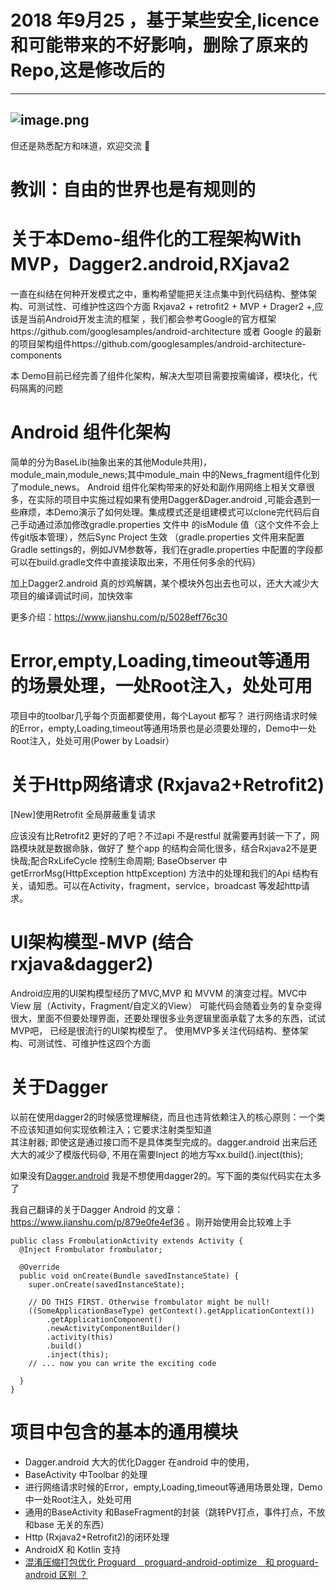 # 2018 年9月25 ，基于某些安全,licence和可能带来的不好影响，删除了原来的Repo,这是修改后的

---
![image.png](https://upload-images.jianshu.io/upload_images/2376786-f20e3d508f535fde.png?imageMogr2/auto-orient/strip%7CimageView2/2/w/1240)
---
但还是熟悉配方和味道，欢迎交流 👏

# 教训：自由的世界也是有规则的

# 关于本Demo-组件化的工程架构With MVP，Dagger2.android,RXjava2

  一直在纠结在何种开发模式之中，重构希望能把关注点集中到代码结构、整体架构、可测试性、可维护性这四个方面
  Rxjava2 + retrofit2 + MVP + Drager2 +,应该是当前Android开发主流的框架 ，我们都会参考Google的官方框架https://github.com/googlesamples/android-architecture 或者 Google 的最新的项目架构组件https://github.com/googlesamples/android-architecture-components

本 Demo目前已经完善了组件化架构，解决大型项目需要按需编译，模块化，代码隔离的问题
  
 # Android 组件化架构
   简单的分为BaseLib(抽象出来的其他Module共用)，module_main,module_news;其中module_main 中的News_fragment组件化到了module_news。 Android 组件化架构带来的好处和副作用网络上相关文章很多，在实际的项目中实施过程如果有使用Dagger&Dager.android ,可能会遇到一些麻烦，本Demo演示了如何处理。集成模式还是组建模式可以clone完代码后自己手动通过添加修改gradle.properties 文件中 的isModule 值（这个文件不会上传git版本管理），然后Sync Project 生效 （gradle.properties 文件用来配置Gradle settings的，例如JVM参数等，我们在gradle.properties 中配置的字段都可以在build.gradle文件中直接读取出来，不用任何多余的代码）
   
   加上Dagger2.android 真的炒鸡解耦，某个模块外包出去也可以，还大大减少大项目的编译调试时间，加快效率
   
   更多介绍：https://www.jianshu.com/p/5028eff76c30
   

# Error,empty,Loading,timeout等通用的场景处理，一处Root注入，处处可用
   项目中的toolbar几乎每个页面都要使用，每个Layout 都写？
   进行网络请求时候的Error，empty,Loading,timeout等通用场景也是必须要处理的，Demo中一处Root注入，处处可用(Power by Loadsir）

# 关于Http网络请求 (Rxjava2+Retrofit2)
  [New]使用Retrofit 全局屏蔽重复请求

  应该没有比Retrofit2 更好的了吧？不过api 不是restful 就需要再封装一下了，网路模块就是数据命脉，做好了
  整个app 的结构会简化很多，结合Rxjava2不是更快哉;配合RxLifeCycle 控制生命周期;
  BaseObserver 中getErrorMsg(HttpException httpException) 方法中的处理和我们的Api  结构有关，请知悉。可以在Activity，fragment，service，broadcast 等发起http请求。


# UI架构模型-MVP (结合rxjava&dagger2)
  Android应用的UI架构模型经历了MVC,MVP 和 MVVM 的演变过程。MVC中View 层（Activity，Fragment/自定义的View）
  可能代码会随着业务的复杂变得很大，里面不但要处理界面，还要处理很多业务逻辑里面承载了太多的东西，试试MVP吧，
  已经是很流行的UI架构模型了。
  使用MVP多关注代码结构、整体架构、可测试性、可维护性这四个方面

# 关于Dagger
  以前在使用dagger2的时候感觉理解绕，而且也违背依赖注入的核心原则：一个类不应该知道如何实现依赖注入；它要求注射类型知道  
  其注射器; 即使这是通过接口而不是具体类型完成的。dagger.android 出来后还大大的减少了模版代码😄, 不用在需要Inject 的地方写xx.build().inject(this);
  
  如果没有[Dagger.android](https://google.github.io/dagger//android.html) 我是不想使用dagger2的。写下面的类似代码实在太多了
  
  我自己翻译的关于Dagger Android 的文章：https://www.jianshu.com/p/879e0fe4ef36 。刚开始使用会比较难上手
  
  ```
  public class FrombulationActivity extends Activity {
    @Inject Frombulator frombulator;
  
    @Override
    public void onCreate(Bundle savedInstanceState) {
      super.onCreate(savedInstanceState);
      
      // DO THIS FIRST. Otherwise frombulator might be null!
      ((SomeApplicationBaseType) getContext().getApplicationContext())
          .getApplicationComponent()
          .newActivityComponentBuilder()
          .activity(this)
          .build()
          .inject(this);
      // ... now you can write the exciting code
      
    }
  }
 
 ```

# 项目中包含的基本的通用模块
- Dagger.android 大大的优化Dagger 在android 中的使用，
- BaseActivity 中Toolbar 的处理
- 进行网络请求时候的Error，empty,Loading,timeout等通用场景处理，Demo中一处Root注入，处处可用
- 通用的BaseActivity 和BaseFragment的封装（跳转PV打点，事件打点，不放和base 无关的东西）
- Http (Rxjava2+Retrofit2)的闭环处理
- AndroidX 和 Kotlin 支持
- [混淆压缩打包优化 Proguard　proguard-android-optimize　和 proguard-android 区别 ？](https://github.com/D-clock/Doc/blob/master/Android/Gradle/4_AndroidStudio%E4%B8%8BProGuard%E6%B7%B7%E6%B7%86%E6%89%93%E5%8C%85.md)




















